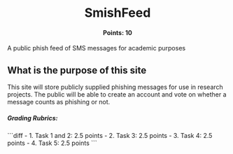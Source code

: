 <h1 align="center">SmishFeed</h1>
<h4 align="center">Points: 10</h4>
A public phish feed of SMS messages for academic purposes

## What is the purpose of this site

This site will store publicly supplied phishing messages for use in research projects. The public will be able to create an account and vote on whether a message counts as phishing or not.

<h5>Grading Rubrics:</h5>
```diff
- 1. Task 1 and 2: 2.5 points
- 2. Task 3: 2.5 points
- 3. Task 4: 2.5 points
- 4. Task 5: 2.5 points
```
